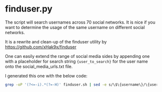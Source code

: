# finduser.py

The script will search usernames across 70 social networks. It is nice if you want to determine the usage of the same username on different social networks.

It is a rewrite and clean-up of the finduser utility by https://github.com/xHak9x/finduser

One can easily extend the range of social media sides by appending one with a placeholder for search string ```{user_to_search}``` for the user name onto the social_media_urls.txt file.

I generated this one with the below code:

```bash
grep -oP '(?<=-i).*(?=-H)' finduser.sh | sed -e s/\$\{username\}/\{user_to_search\}/g -e 's/"//g' > social_media_urls.txt
```
